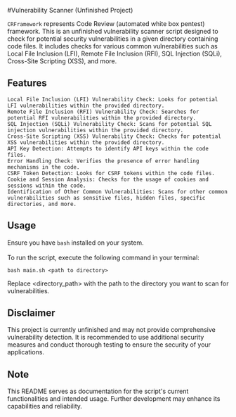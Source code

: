 #Vulnerability Scanner (Unfinished Project)

`CRFramework` represents Code Review (automated white box pentest) framework. This is an unfinished vulnerability scanner script designed to check for potential security vulnerabilities in a given directory containing code files. It includes checks for various common vulnerabilities such as Local File Inclusion (LFI), Remote File Inclusion (RFI), SQL Injection (SQLi), Cross-Site Scripting (XSS), and more. <br>

## Features
    Local File Inclusion (LFI) Vulnerability Check: Looks for potential LFI vulnerabilities within the provided directory.
    Remote File Inclusion (RFI) Vulnerability Check: Searches for potential RFI vulnerabilities within the provided directory.
    SQL Injection (SQLi) Vulnerability Check: Scans for potential SQL injection vulnerabilities within the provided directory.
    Cross-Site Scripting (XSS) Vulnerability Check: Checks for potential XSS vulnerabilities within the provided directory.
    API Key Detection: Attempts to identify API keys within the code files.
    Error Handling Check: Verifies the presence of error handling mechanisms in the code.
    CSRF Token Detection: Looks for CSRF tokens within the code files.
    Cookie and Session Analysis: Checks for the usage of cookies and sessions within the code.
    Identification of Other Common Vulnerabilities: Scans for other common vulnerabilities such as sensitive files, hidden files, specific directories, and more.

## Usage

Ensure you have `bash` installed on your system.<br>
 <br>
To run the script, execute the following command in your terminal:
```
bash main.sh <path to directory>
```
Replace <directory_path> with the path to the directory you want to scan for vulnerabilities.<br>

## Disclaimer

This project is currently unfinished and may not provide comprehensive vulnerability detection. It is recommended to use additional security measures and conduct thorough testing to ensure the security of your applications.

## Note

This README serves as documentation for the script's current functionalities and intended usage. Further development may enhance its capabilities and reliability.
